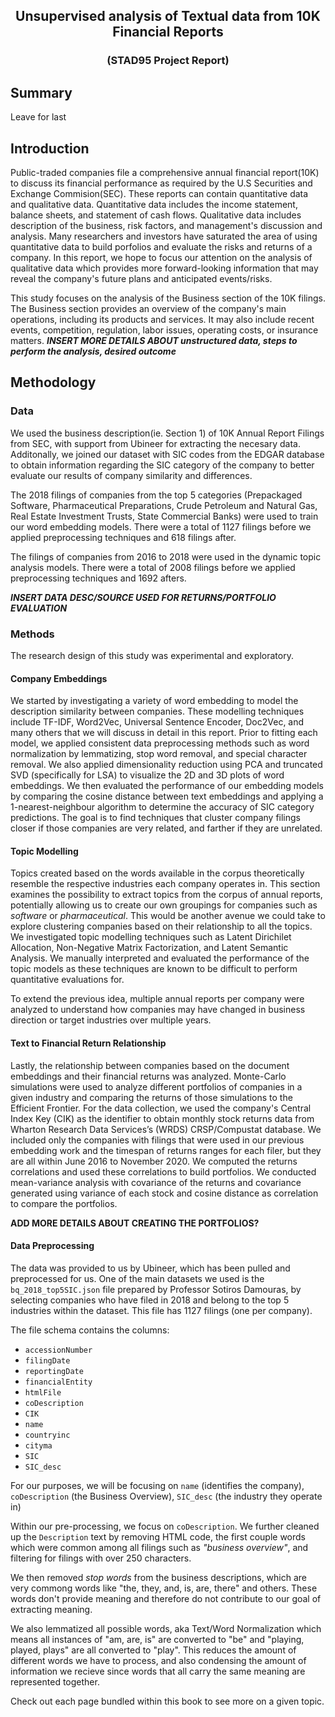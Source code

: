 ## <center>Unsupervised analysis of Textual data from 10K Financial Reports</center>
### <center>(STAD95 Project Report)</center>

## Summary
Leave for last
    
## Introduction
Public-traded companies file a comprehensive annual financial report(10K) to discuss its financial performance as required by the U.S Securities and Exchange Commision(SEC). These reports can contain quantitative data and qualitative data. Quantitative data includes the income statement, balance sheets, and statement of cash flows. Qualitative data includes description of the business, risk factors, and management's discussion and analysis. Many researchers and investors have saturated the area of using quantitative data to build porfolios and evaluate the risks and returns of a company. In this report, we hope to focus our attention on the analysis of qualitative data which provides more forward-looking information that may reveal the company's future plans and anticipated events/risks. 

This study focuses on the analysis of the Business section of the 10K filings. The Business section provides an overview of the company's main operations, including its products and services. It may also include recent events, competition, regulation, labor issues, operating costs, or insurance matters. 
*__INSERT MORE DETAILS ABOUT unstructured data, steps to perform the analysis, desired outcome__*

## Methodology

### Data
We used the business description(ie. Section 1) of 10K Annual Report Filings from SEC, with support from Ubineer for extracting the necesary data.  Additonally, we joined our dataset with SIC codes from the EDGAR database to obtain information regarding the SIC category of the company to better evaluate our results of company similarity and differences. 

The 2018 filings of companies from the top 5 categories (Prepackaged Software, Pharmaceutical Preparations, Crude Petroleum and Natural Gas, Real Estate Investment Trusts, State Commercial Banks) were used to train our word embedding models. There were a total of 1127 filings before we applied preprocessing techniques and 618 filings after.

The filings of companies from 2016 to 2018 were used in the dynamic topic analysis models. There were a total of 2008 filings before we applied preprocessing techniques and 1692 afters.

*__INSERT DATA DESC/SOURCE USED FOR RETURNS/PORTFOLIO EVALUATION__*

### Methods
The research design of this study was experimental and exploratory. 

#### Company Embeddings
We started by investigating a variety of word embedding to model the description similarity between companies. These modelling techniques include TF-IDF, Word2Vec, Universal Sentence Encoder, Doc2Vec, and many others that we will discuss in detail in this report. Prior to fitting each model, we applied consistent data preprocessing methods such as word normalization by lemmatizing, stop word removal, and special character removal. We also applied dimensionality reduction using PCA and truncated SVD (specifically for LSA) to visualize the 2D and 3D plots of word embeddings. We then evaluated the performance of our embedding models by comparing the cosine distance between text embeddings and applying a 1-nearest-neighbour algorithm to determine the accuracy of SIC category predictions. The goal is to find techniques that cluster company filings closer if those companies are very related, and farther if they are unrelated. 

 
#### Topic Modelling
Topics created based on the words available in the corpus theoretically resemble the respective industries each company operates in. This section examines the possibility to extract topics from the corpus of annual reports, potentially allowing us to create our own groupings for companies such as _software_ or _pharmaceutical_. This would be another avenue we could take to explore clustering companies based on their relationship to all the topics. We investigated topic modelling techniques such as Latent Dirichilet Allocation, Non-Negative Matrix Factorization, and Latent Semantic Analysis. We manually interpreted and evaluated the performance of the topic models as these techniques are known to be difficult to perform quantitative evaluations for.

To extend the previous idea,  multiple annual reports per company were analyzed to understand how companies may have changed in business direction or target industries over multiple years.

#### Text to Financial Return Relationship
Lastly, the relationship between companies based on the document embeddings and their financial returns was analyzed. Monte-Carlo simulations were used to analyze different portfolios of companies in a given industry and comparing the returns of those simulations to the Efficient Frontier. For the data collection, we used the company's Central Index Key (CIK) as the identifier to obtain monthly stock returns data from Wharton Research Data Services’s (WRDS) CRSP/Compustat database. We included only the companies with filings that were used in our previous embedding work and the timespan of returns ranges for each filer, but they are all within June 2016 to November 2020. We computed the returns correlations and used these correlations to build portfolios. We conducted mean-variance analysis with covariance of the returns and covariance generated using variance of each stock and cosine distance as correlation to compare the portfolios.

__ADD MORE DETAILS ABOUT CREATING THE PORTFOLIOS?__

#### Data Preprocessing
The data was provided to us by Ubineer, which has been pulled and preprocessed for us. One of the main datasets we used is the `bq_2018_top5SIC.json` file prepared by Professor Sotiros Damouras, by selecting companies who have filed in 2018 and belong to the top 5 industries within the dataset. This file has 1127 filings (one per company).

The file schema contains the columns:
- `accessionNumber`
- `filingDate`
- `reportingDate`
- `financialEntity`
- `htmlFile`
- `coDescription`
- `CIK`
- `name`
- `countryinc`
- `cityma`
- `SIC`
- `SIC_desc`

For our purposes, we will be focusing on `name` (identifies the company), `coDescription` (the Business Overview), `SIC_desc` (the industry they operate in)

Within our pre-processing, we focus on `coDescription`. 
We further cleaned up the `Description` text by removing HTML code, the first couple words which were common among all filings such as _"business overview"_, and filtering for filings with over 250 characters.

We then removed _stop words_ from the business descriptions, which are very commong words like "the, they, and, is, are, there" and others. These words don't provide meaning and therefore do not contribute to our goal of extracting meaning.

We also lemmatized all possible words, aka Text/Word Normalization which means all instances of "am, are, is" are converted to "be" and "playing, played, plays" are all converted to "play". This reduces the amount of different words we have to process, and also condensing the amount of information we recieve since words that all carry the same meaning are represented together.

Check out each page bundled within this book to see more on a given topic.

```{tableofcontents}
```
